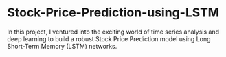 # Stock-Price-Prediction-using-LSTM
In this project, I ventured into the exciting world of time series analysis and deep learning to build a robust Stock Price Prediction model using Long Short-Term Memory (LSTM) networks.
